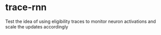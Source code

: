 # trace-rnn
Test the idea of using eligibility traces to monitor neuron activations and scale the updates accordingly
